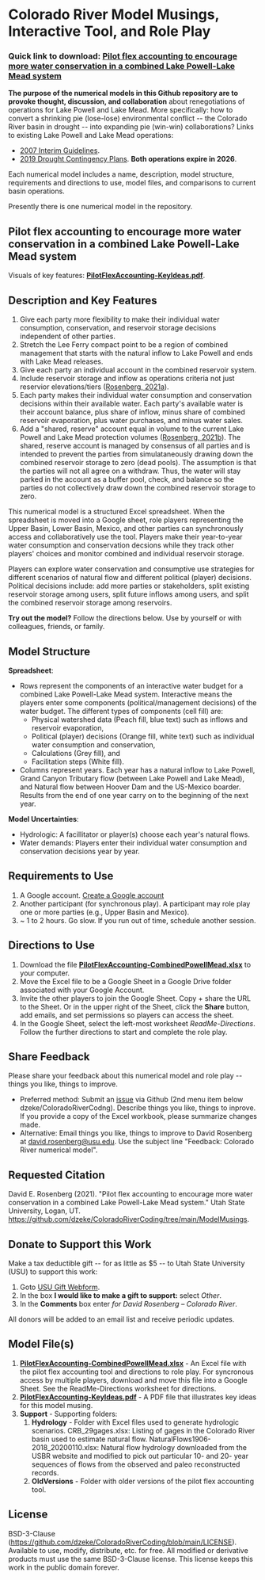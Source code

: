 # Colorado River Model Musings, Interactive Tool, and Role Play

### Quick link to download: [Pilot flex accounting to encourage more water conservation in a combined Lake Powell-Lake Mead system](https://github.com/dzeke/ColoradoRiverCoding/raw/main/ModelMusings/PilotFlexAccounting-CombinedPowellMead.xlsx)
														
**The purpose of the numerical models in this Github repository are to provoke thought, discussion, and collaboration** about renegotiations of operations for Lake Powell and Lake Mead. More specifically: how to convert a shrinking pie (lose-lose) environmental conflict -- the Colorado River basin in drought -- into expanding pie (win-win) collaborations? Links to existing Lake Powell and Lake Mead operations:

 * [2007 Interim Guidelines](https://www.usbr.gov/lc/region/programs/strategies/RecordofDecision.pdf).
 * [2019 Drought Contingency Plans](https://www.usbr.gov/dcp/finaldocs.html). **Both operations expire in 2026**.

Each numerical model includes a name, description, model structure, requirements and directions to use, model files, and comparisons to current basin operations.

Presently there is one numerical model in the repository.

## Pilot flex accounting to encourage more water conservation in a combined Lake Powell-Lake Mead system

Visuals of key features: **[PilotFlexAccounting-KeyIdeas.pdf](https://github.com/dzeke/ColoradoRiverCoding/raw/main/ModelMusings/PilotFlexAccounting-KeyIdeas.pdf)**.

## Description and Key Features

1. Give each party more flexibility to make their individual water consumption, conservation, and reservoir storage decisions independent of other parties.
1. Stretch the Lee Ferry compact point to be a region of combined management that starts with the natural inflow to Lake Powell and ends with Lake Mead releases.
1. Give each party an individual account in the combined reservoir system.
1. Include reservoir storage and inflow as operations criteria not just reservior elevations/tiers ([Rosenberg, 2021a](https://github.com/dzeke/ColoradoRiverCoding/raw/main/BlogDrafts/2-AddReservoirInflowAsNewCriteriaToRecoverLakeMead.docx)).
1. Each party makes their individual water consumption and conservation decisions within their available water. Each party's available water is their account balance, plus share of inflow, minus share of combined reservoir evaporation, plus water purchases, and minus water sales.
1. Add a "shared, reserve" account equal in volume to the current Lake Powell and Lake Mead protection volumes ([Rosenberg, 2021b](https://github.com/dzeke/ColoradoRiverCoding/raw/main/BlogDrafts/3-GiveLakeMeadManagersMoreFlexibilityToConserveToStopDrawdownToDeadPool.docx)). The shared, reserve account is managed by consensus of all parties and is intended to prevent the parties from simulataneously drawing down the combined reservoir storage to zero (dead pools). The assumption is that 
the parties will not all agree on a withdraw. Thus, the water will stay parked in the account as a buffer pool, check, and balance so the parties do not collectively draw down the combined reservoir storage to zero.

This numerical model is a structured Excel spreadsheet. When the spreadsheet is moved into a Google sheet, role players representing the Upper Basin, Lower Basin, Mexico, and other parties can synchronously access and collaboratively use the tool. Players make their
year-to-year water consumption and conservation decsions while they track other players' choices and monitor combined and individual reservoir storage.

Players can explore water conservation and consumptive use strategies for different scenarios of natural flow and different political (player) decisions. Political decisions include:
add more parties or stakeholders, split existing reservoir storage among users, split future inflows among users, and split the combined reservoir storage among reservoirs. 

**Try out the model?** Follow the directions below. Use by yourself or with colleagues, friends, or family.

## Model Structure
**Spreadsheet**:
 * Rows represent the components of an interactive water budget for a combined Lake Powell-Lake Mead system. Interactive means the players enter some components (political/management decisions) of the water budget. The different types of components (cell fill) are:
   * Physical watershed data (Peach fill, blue text) such as inflows and reservoir evaporation,
   * Political (player) decisions (Orange fill, white text) such as individual water consumption and conservation,
   * Calculations (Grey fill), and
   * Facilitation steps (White fill).
 * Columns represent years. Each year has a natural inflow to Lake Powell, Grand Canyon Tributary flow (between Lake Powell and Lake Mead), and Natural flow between Hoover Dam and the US-Mexico boarder. Results from the end of one year carry on to the beginning of the next year.

**Model Uncertainties**:
 * Hydrologic: A facillitator or player(s) choose each year's natural flows.
 * Water demands: Players enter their individual water consumption and conservation decisions year by year.
 
## Requirements to Use
1. A Google account. [Create a Google account](https://accounts.google.com/signup/v2/webcreateaccount?hl=en&flowName=GlifWebSignIn&flowEntry=SignUp)
1. Another participant (for synchronous play). A participant may role play one or more parties (e.g., Upper Basin and Mexico).
1. ~ 1 to 2 hours. Go slow. If you run out of time, schedule another session.

## Directions to Use
1. Download the file **[PilotFlexAccounting-CombinedPowellMead.xlsx](https://github.com/dzeke/ColoradoRiverCoding/raw/main/ModelMusings/PilotFlexAccounting-CombinedPowellMead.xlsx)** to your computer.
1. Move the Excel file to be a Google Sheet in a Google Drive folder associated with your Google Account.
1. Invite the other players to join the Google Sheet. Copy + share the URL to the Sheet. Or in the upper right of the Sheet, click the **Share** button, add emails, and set permissions so players can access the sheet.
1. In the Google Sheet, select the left-most worksheet *ReadMe-Directions*. Follow the further directions to start and complete the role play.
 
## Share Feedback
Please share your feedback about this numerical model and role play -- things you like, things to improve.
* Preferred method: Submit an [issue](https://github.com/dzeke/ColoradoRiverCoding/issues) via Github (2nd menu item below dzeke/ColoradoRiverCodng). Describe things you like, things to inprove. If you provide a copy of the Excel workbook, please summarize changes made.
* Alternative:  Email things you like, things to improve to David Rosenberg at david.rosenberg@usu.edu. Use the subject line "Feedback: Colorado River numerical model".

## Requested Citation
David E. Rosenberg (2021). "Pilot flex accounting to encourage more water conservation in a combined Lake Powell-Lake Mead system." Utah State University, Logan, UT. https://github.com/dzeke/ColoradoRiverCoding/tree/main/ModelMusings.

## Donate to Support this Work
Make a tax deductible gift -- for as little as $5 -- to Utah State University (USU) to support this work:

1. Goto [USU Gift Webform](https://www.usu.edu/advancement/annualgiving/gift).
1. In the box **I would like to make a gift to support:** select *Other*. 
1. In the **Comments** box enter *for David Rosenberg – Colorado River*.

All donors will be added to an email list and receive periodic updates.

## Model File(s)
1. **[PilotFlexAccounting-CombinedPowellMead.xlsx](https://github.com/dzeke/ColoradoRiverCoding/raw/main/ModelMusings/PilotFlexAccounting-CombinedPowellMead.xlsx)** - An Excel file with the pilot flex accounting tool and directions to role play. For syncronous access by multiple players, download and move this file into a Google Sheet. See the ReadMe-Directions worksheet for directions.
1. **[PilotFlexAccounting-KeyIdeas.pdf](https://github.com/dzeke/ColoradoRiverCoding/raw/main/ModelMusings/PilotFlexAccounting-KeyIdeas.pdf)** - A PDF file that illustrates key ideas for this model musing.
1. **Support** - Supporting folders:
   1. **Hydrology** - Folder with Excel files used to generate hydrologic scenarios. CRB_29gages.xlsx: Listing of gages in the Colorado River basin used to estimate natural flow. NaturalFlows1906-2018_20200110.xlsx: Natural flow hydrology downloaded from the USBR website and modified to pick out particular 10- and 20- year sequences of flows from the observed and paleo reconstructed records.
   1. **OldVersions** - Folder with older versions of the pilot flex accounting tool.

## License
BSD-3-Clause (https://github.com/dzeke/ColoradoRiverCoding/blob/main/LICENSE). Available to use, modify, distribute, etc. for free.
All modified or derivative products must use the same BSD-3-Clause license. This license keeps this work in the public domain forever.

